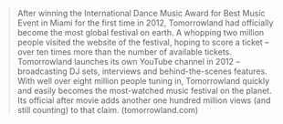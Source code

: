 >After winning the International Dance Music Award for Best Music Event in Miami for the first time in 2012, Tomorrowland had officially become the most global festival on earth. A whopping two million people visited the website of the festival, hoping to score a ticket – over ten times more than the number of available tickets. Tomorrowland launches its own YouTube channel in 2012 – broadcasting DJ sets, interviews and behind-the-scenes features. With well over eight million people tuning in, Tomorrowland quickly and easily becomes the most-watched music festival on the planet. Its official after movie adds another one hundred million views (and still counting) to that claim.
(tomorrowland.com)
